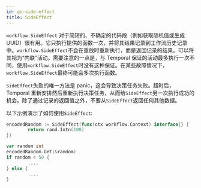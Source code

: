 ```yaml
---
id: go-side-effect
title: SideEffect
---
```


`workflow.SideEffect` 对于简短的、不确定的代码段（例如获取随机值或生成UUID）很有用。它只执行提供的函数一次，并将其结果记录到工作流历史记录中。`workflow.SideEffect`不会在重放时重新执行，而是返回记录的结果。可以将其视为“内联”活动。需要注意的一点是，与 Temporal 保证的活动最多执行一次不同，使用`workflow.SideEffect`时没有这种保证。在某些故障情况下，`workflow.SideEffect`最终可能会多次执行函数。

`SideEffect`失败的唯一方法是 panic，这会导致决策任务失败。超时后，Temporal 重新安排然后重新执行决策任务，从而给`SideEffect`另一次执行成功的机会。除了通过记录的返回值之外，不要从`SideEffect`返回任何其他数据。

以下示例演示了如何使用`SideEffect`:

```go
encodedRandom := SideEffect(func(ctx workflow.Context) interface{} {
        return rand.Intn(100)
})

var random int
encodedRandom.Get(&random)
if random < 50 {
        ....
} else {
        ....
}
```

